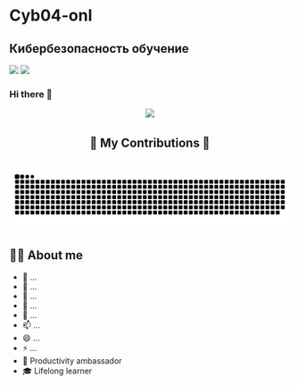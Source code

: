 # Cyb04-onl

## Кибербезопасность обучение

<p align="left">
    <a href="https://t.me/darkcat28"><img src="https://badgen.net/badge/icon/%40darkcat28?icon=telegram&label=TG" /></a>
    <a href="https://www.linkedin.com/in/%D0%B0%D0%BB%D0%B5%D0%BA%D1%81%D0%B0%D0%BD%D0%B4%D1%80-%D0%BD%D0%B5%D1%84%D0%B5%D0%B4%D0%B8%D0%BD-b34629114/"><img src="https://badgen.net/badge/blog/linkedin/green?icon=chrome&label" /></a>
</p>

### Hi there 👋

<div id="header" align="center">
  <img src="https://raw.githubusercontent.com/Demo2886/Cyb04-onl/master/%F0%9F%92%80InfoMysor%F0%9F%92%80/img/giphy.webp"/>
</div>

<div align="center">
  <h2>🐍 My Contributions 🐍</h2>
  <br>
  <img alt="snake eating my contributions" src="https://raw.githubusercontent.com/salesp07/salesp07/output/github-contribution-grid-snake.svg" />
  
  <br/>
</div>

## 🙋‍♂️ About me

- 🔭  ...
- 🌱  ...
- 👯  ...
- 🤔  ...
- 💬  ...
- 📫  ...
- 😄  ...
- ⚡  ...
- 🚀 Productivity ambassador  
- 🎓 Lifelong learner
